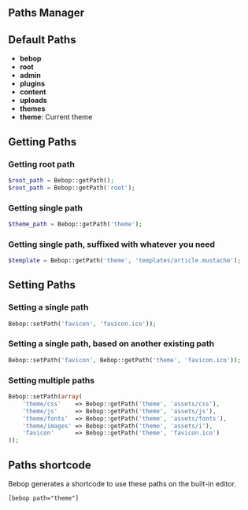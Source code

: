 Paths Manager
---
## Default Paths
- **bebop**
- **root**
- **admin**
- **plugins**
- **content**
- **uploads**
- **themes**
- **theme**: Current theme  

## Getting Paths
### Getting root path
```php
$root_path = Bebop::getPath();
$root_path = Bebop::getPath('root');
```

### Getting single path
```php
$theme_path = Bebop::getPath('theme');
```

### Getting single path, suffixed with whatever you need
```php
$template = Bebop::getPath('theme', 'templates/article.mustache');
```

## Setting Paths
### Setting a single path
```php
Bebop::setPath('favicon', 'favicon.ico'));
```

### Setting a single path, based on another existing path
```php
Bebop::setPath('favicon', Bebop::getPath('theme', 'favicon.ico'));
```

### Setting multiple paths
```php
Bebop::setPath(array(
    'theme/css'    => Bebop::getPath('theme', 'assets/css'),
    'theme/js'     => Bebop::getPath('theme', 'assets/js'),
    'theme/fonts'  => Bebop::getPath('theme', 'assets/fonts'),
    'theme/images' => Bebop::getPath('theme', 'assets/i'),
    'favicon'      => Bebop::getPath('theme', 'favicon.ico')
));
```

## Paths shortcode
Bebop generates a shortcode to use these paths on the built-in editor.  

```
[bebop path="theme"]
```